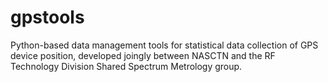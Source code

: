 # gpstools
Python-based data management tools for statistical data collection of GPS device position, developed joingly between NASCTN and the RF Technology Division Shared Spectrum Metrology group.
